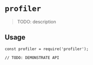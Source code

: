 # `profiler`

> TODO: description

## Usage

```
const profiler = require('profiler');

// TODO: DEMONSTRATE API
```
